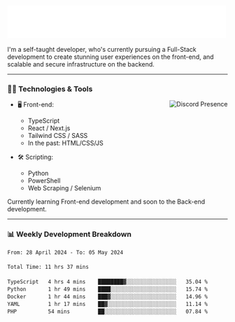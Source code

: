 <img src="assets/wave.svg" alt=":wave:" />

I'm a self-taught developer, who's currently pursuing a Full-Stack development to create stunning user experiences on the front-end, and scalable and secure infrastructure on the backend.

---

### 🧑‍💻 Technologies & Tools

<a href="https://discord.com/users/414304208649453568" target="_blank" rel="nofollow">
   <img src="https://lanyard-profile-readme.vercel.app/api/414304208649453568?idleMessage=Probably%20doing%20something%20else..." alt="Discord Presence" align="right">
</a>

- 🖥️ Front-end:

  - TypeScript
  - React / Next.js
  - Tailwind CSS / SASS
  - In the past: HTML/CSS/JS

- 🛠 Scripting:

  - Python
  - PowerShell
  - Web Scraping / Selenium

Currently learning Front-end development and soon to the Back-end development.

---

### 📊 Weekly Development Breakdown

<!-- ![ccrsxx's GitHub Stats](https://github-readme-stats.vercel.app/api?username=ccrsxx&count_private=true&theme=tokyonight) -->
<!-- ![ccrsxx's Top Langs](https://github-readme-stats.vercel.app/api/top-langs/?username=ccrsxx&hide=lua,java,html&theme=tokyonight) -->

<!--START_SECTION:waka-->

```txt
From: 28 April 2024 - To: 05 May 2024

Total Time: 11 hrs 37 mins

TypeScript   4 hrs 4 mins    ████████▓░░░░░░░░░░░░░░░░   35.04 %
Python       1 hr 49 mins    ████░░░░░░░░░░░░░░░░░░░░░   15.74 %
Docker       1 hr 44 mins    ███▓░░░░░░░░░░░░░░░░░░░░░   14.96 %
YAML         1 hr 17 mins    ██▓░░░░░░░░░░░░░░░░░░░░░░   11.14 %
PHP          54 mins         ██░░░░░░░░░░░░░░░░░░░░░░░   07.84 %
```

<!--END_SECTION:waka-->
